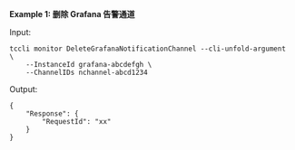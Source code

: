 **Example 1: 删除 Grafana 告警通道**



Input: 

```
tccli monitor DeleteGrafanaNotificationChannel --cli-unfold-argument  \
    --InstanceId grafana-abcdefgh \
    --ChannelIDs nchannel-abcd1234
```

Output: 
```
{
    "Response": {
        "RequestId": "xx"
    }
}
```

